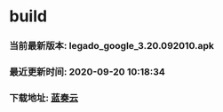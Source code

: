 # build

### 当前最新版本: legado_google_3.20.092010.apk
### 最近更新时间: 2020-09-20 10:18:34
### 下载地址: [蓝奏云](https://wwa.lanzous.com/b0d8bblej)


